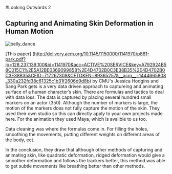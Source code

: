 #Looking Outwards 2

## Capturing and Animating Skin Deformation in Human Motion

![belly_dance](images/belly_dance.png)

[This paper] (http://delivery.acm.org/10.1145/1150000/1141970/p881-park.pdf?ip=128.237.139.100&id=1141970&acc=ACTIVE%20SERVICE&key=A792924B58C015C1%2E5A12BE0369099858%2E4D4702B0C3E38B35%2E4D4702B0C3E38B35&CFID=717267308&CFTOKEN=89365257&__acm__=1444665808_330a232fd38c61325c1b31f2606d9d8b) by CMU's Jessica Hodgins and Sang Park gets is a very data driven approach to captureing and animating surface of a human character’s skin. There are formulas and tactics to deal with data loss. The data is captured by placing several hundred small markers on an actor (350). Although the number of markers is large, the motion of the markers does not fully capture
the motion of the skin. They used their own studio so this can directly apply to your own projects made here. For the animation they used Maya, which is avalible to us too. 
 
Data cleaning was where the formulas come in. For filling the holes, smoothing the movements, putting different weights on different areas of the body, ect.  

In the conclusion, they draw that although other methods of capturing and animating skin, like quadratic deformation, ridged deformation would give a smoother deformation and follows the trackers better, this method was able to get subtle movements like breathing better than other methods. 